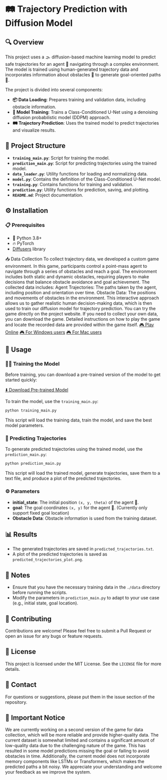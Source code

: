 # 🛤️ Trajectory Prediction with Diffusion Model

## 🔍 Overview
This project uses a 🌫️ diffusion-based machine learning model to predict safe trajectories for an agent 🤖 navigating through a complex environment. The model is trained using human-generated trajectory data and incorporates information about obstacles 🚧 to generate goal-oriented paths 🎯.

The project is divided into several components:
- **📦 Data Loading**: Prepares training and validation data, including obstacle information.
- **🧠 Model Training**: Trains a Class-Conditioned U-Net using a denoising diffusion probabilistic model (DDPM) approach.
- **🛤️ Trajectory Prediction**: Uses the trained model to predict trajectories and visualize results.

## 📂 Project Structure
- **`training_main.py`**: Script for training the model.
- **`prediction_main.py`**: Script for predicting trajectories using the trained model.
- **`data_loader.py`**: Utility functions for loading and normalizing data.
- **`model.py`**: Contains the definition of the Class-Conditioned U-Net model.
- **`training.py`**: Contains functions for training and validation.
- **`prediction.py`**: Utility functions for prediction, saving, and plotting.
- **`README.md`**: Project documentation.

## ⚙️ Installation
### 📋 Prerequisites
- 🐍 Python 3.8+
- 🔥 PyTorch
- [Diffusers](https://github.com/huggingface/diffusers) library

📥 Data Collection
To collect trajectory data, we developed a custom game environment. In this game, participants control a point-mass agent to navigate through a series of obstacles and reach a goal. The environment includes both static and dynamic obstacles, requiring players to make decisions that balance obstacle avoidance and goal achievement. The collected data includes:
Agent Trajectories: The paths taken by the agent, including position and orientation over time.
Obstacle Data: The positions and movements of obstacles in the environment.
This interactive approach allows us to gather realistic human decision-making data, which is then used to train our diffusion model for trajectory prediction.
You can try the game directly on the project website. If you need to collect your own data, you can download the game. Detailed instructions on how to play the game and locate the recorded data are provided within the game itself.
[🎮 Play Online](https://armlabstanford.github.io/HRMotion_RestrictedView)
[🎮 For Windows users](https://drive.google.com/drive/folders/14ypvx5AdhrXajyVRIjiBUe--D_0aLZb7?usp=sharing)
[🎮 For Mac users](https://drive.google.com/drive/folders/1a0fESG0gcEWz7aJbZoPYQMD9lzaZRVfz?usp=sharing)

## 🚀 Usage
### 🏋️‍♂️ Training the Model
Before training, you can download a pre-trained version of the model to get started quickly:

[⬇️ Download Pre-trained Model](https://drive.google.com/file/d/1PD49sdqR6KdXrwDjFw_OVpZ--cKLScV1/view?usp=sharing)

To train the model, use the `training_main.py`:
```sh
python training_main.py
```
This script will load the training data, train the model, and save the best model parameters.

### 🔮 Predicting Trajectories
To generate predicted trajectories using the trained model, use the `prediction_main.py`:
```sh
python prediction_main.py
```
This script will load the trained model, generate trajectories, save them to a text file, and produce a plot of the predicted trajectories.

### ⚙️ Parameters
- **initial_state**: The initial position `(x, y, theta)` of the agent 🤖.
- **goal**: The goal coordinates `(x, y)` for the agent 🎯. (Currently only support fixed goal location)
- **Obstacle Data**: Obstacle information is used from the training dataset.

## 📊 Results
- The generated trajectories are saved in `predicted_trajectories.txt`.
- A plot of the predicted trajectories is saved as `predicted_trajectories_plot.png`.

## 📝 Notes
- Ensure that you have the necessary training data in the `./data` directory before running the scripts.
- Modify the parameters in `prediction_main.py` to adapt to your use case (e.g., initial state, goal location).

## 🤝 Contributing
Contributions are welcome! Please feel free to submit a Pull Request or open an issue for any bugs or feature requests.

## 📜 License
This project is licensed under the MIT License. See the `LICENSE` file for more details.

## 📧 Contact
For questions or suggestions, please put them in the issue section of the repository.

## 🚨 Important Notice
We are currently working on a second version of the game for data collection, which will be more reliable and provide higher-quality data. The current dataset is somewhat limited and contains a significant amount of low-quality data due to the challenging nature of the game. This has resulted in some model predictions missing the goal or failing to avoid obstacles in time. Additionally, the current model does not incorporate memory components like LSTMs or Transformers, which makes the predicted paths a bit noisy. We appreciate your understanding and welcome your feedback as we improve the system.
